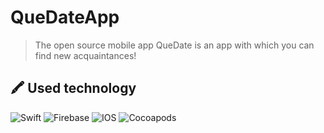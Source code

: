 # QueDateApp

> The open source mobile app QueDate is an app with which you can find new acquaintances!




## 🖍 Used technology

![Swift](https://img.shields.io/badge/Swift-FA7343?style=for-the-badge&logo=swift&logoColor=white)
![Firebase](https://img.shields.io/badge/firebase-ffca28?style=for-the-badge&logo=firebase&logoColor=black)
![IOS](https://img.shields.io/badge/iOS-000000?style=for-the-badge&logo=ios&logoColor=white)
![Cocoapods](https://img.shields.io/badge/cocoapods-FA2A02?style=for-the-badge&logo=cocoapods&logoColor=white)
